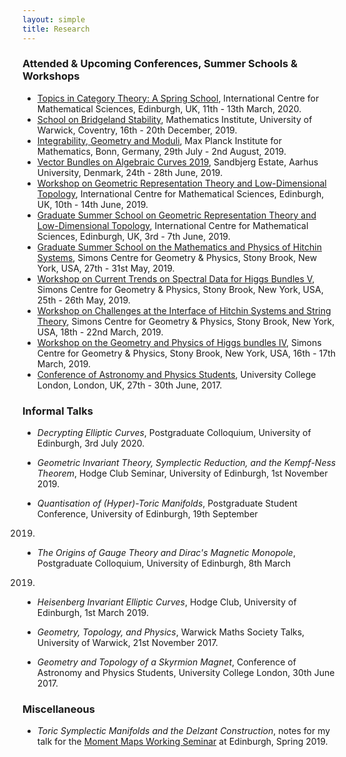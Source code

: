 ```yaml
---
layout: simple
title: Research
---
```


### Attended & Upcoming Conferences, Summer Schools & Workshops

* [Topics in Category Theory: A Spring School](https://sites.google.com/view/tict2020/home), International Centre for
Mathematical Sciences, Edinburgh, UK, 11th - 13th March, 2020.
* [School on Bridgeland Stability](https://warwick.ac.uk/fac/sci/maths/research/events/2019-20/sbs/), Mathematics
Institute, University of Warwick, Coventry, 16th - 20th December, 2019.
* [Integrability, Geometry and Moduli](https://www.mpim-bonn.mpg.de/node/8493), Max Planck Institute for Mathematics,
Bonn, Germany, 29th July - 2nd August, 2019.
* [Vector Bundles on Algebraic Curves 2019](https://qgm.au.dk/events/show/artikel/vbac-2019/), Sandbjerg Estate, Aarhus
University, Denmark, 24th - 28th June, 2019.
* [Workshop on Geometric Representation Theory and Low-Dimensional
Topology](https://www.icms.org.uk/GRTsummerschool.php), International Centre for Mathematical Sciences, Edinburgh, UK,
10th - 14th June, 2019.
* [Graduate Summer School on Geometric Representation Theory and Low-Dimensional
Topology](https://www.icms.org.uk/GRTsummerschool.php), International Centre for Mathematical Sciences, Edinburgh, UK,
3rd - 7th June, 2019.
* [Graduate Summer School on the Mathematics and Physics of Hitchin Systems](http://scgp.stonybrook.edu/archives/25133),
Simons Centre for Geometry & Physics, Stony Brook, New York, USA, 27th - 31st May, 2019.
* [Workshop on Current Trends on Spectral Data for Higgs Bundles V](https://schapos.people.uic.edu/SpectralhiggsV.html),
Simons Centre for Geometry & Physics, Stony Brook, New York, USA, 25th - 26th May, 2019.
* [Workshop on Challenges at the Interface of Hitchin Systems and String
Theory](http://scgp.stonybrook.edu/archives/25129), Simons Centre for Geometry & Physics, Stony Brook, New York, USA, 18th - 22nd
March, 2019.
* [Workshop on the Geometry and Physics of Higgs bundles IV](https://schapos.people.uic.edu/Higgs-2019.html), Simons
Centre for Geometry & Physics, Stony Brook, New York, USA, 16th - 17th March, 2019.
* [Conference of Astronomy and Physics Students](http://www.ucl.iopcaps.co.uk), University College London, London, UK, 27th -
30th June, 2017.

### Informal Talks

* _Decrypting Elliptic Curves_, Postgraduate Colloquium, University of Edinburgh, 3rd July 2020.

* _Geometric Invariant Theory, Symplectic Reduction, and the Kempf-Ness Theorem_, Hodge Club Seminar, University of
Edinburgh, 1st November 2019.

* _Quantisation of (Hyper)-Toric Manifolds_, Postgraduate Student Conference, University of Edinburgh, 19th September
2019.

* _The Origins of Gauge Theory and Dirac's Magnetic Monopole_, Postgraduate Colloquium, University of Edinburgh, 8th March
2019.

* _Heisenberg Invariant Elliptic Curves_, Hodge Club, University of Edinburgh, 1st March 2019.

* _Geometry, Topology, and Physics_, Warwick Maths Society Talks, University of Warwick, 21st November 2017.

* _Geometry and Topology of a Skyrmion Magnet_, Conference of Astronomy and Physics Students, University College London,
30th June 2017.

### Miscellaneous

* _Toric Symplectic Manifolds and the Delzant Construction_, notes for my talk for the [Moment Maps Working
Seminar](http://hodge.maths.ed.ac.uk/tiki/MomentMaps) at Edinburgh, Spring 2019.
